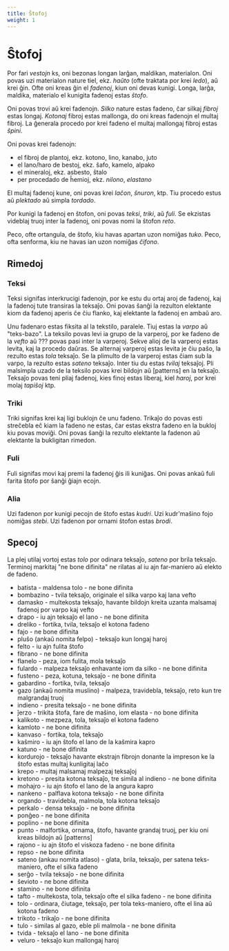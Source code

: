```yaml
---
title: Ŝtofoj
weight: 1
---
```


# Ŝtofoj

Por fari *vestojn* ks, oni bezonas longan larĝan, maldikan, materialon. Oni povas uzi materialon nature tiel, ekz. *haŭto* (ofte traktata por krei *ledo*), aŭ krei ĝin. Ofte oni kreas ĝin el *fadenoj*, kiun oni devas kunigi. Longa, larĝa, maldika, materialo el kunigita fadenoj estas *ŝtofo*.

Oni povas trovi aŭ krei fadenojn. *Silko* nature estas fadeno, ĉar silkaj *fibroj* estas longaj. *Kotonaj* fibroj estas mallonga, do oni kreas fadenojn el multaj fibroj. La ĝenerala procedo por krei fadeno el multaj mallongaj fibroj estas *ŝpini*.

Oni povas krei fadenojn:

* el fibroj de plantoj, ekz. kotono, lino, kanabo, juto
* el lano/haro de bestoj, ekz. ŝafo, kamelo, alpako
* el mineraloj, ekz. asbesto, ŝtalo
* per procedado de ĥemioj, ekz. *nilono*, *elastano*

El multaj fadenoj kune, oni povas krei *laĉon*, *ŝnuron*, ktp. Tiu procedo estus aŭ *plektado* aŭ simpla *tordado*.

Por kunigi la fadenoj en ŝtofon, oni povas *teksi*, *triki*, aŭ *fuli*. Se ekzistas videblaj truoj inter la fadenoj, oni povas nomi la ŝtofon *reto*.

Peco, ofte ortangula, de ŝtofo, kiu havas apartan uzon nomiĝas *tuko*. Peco, ofta senforma, kiu ne havas ian uzon nomiĝas *ĉifono*.

## Rimedoj

### Teksi

Teksi signifas interkrucigi fadenojn, por ke estu du ortaj aroj de fadenoj, kaj la fadenoj tute transiras la teksaĵo. Oni povas ŝanĝi la rezulton elektante kiom da fadenoj aperis ĉe ĉiu flanko, kaj elektante la fadenoj en ambaŭ aro.

Unu fadenaro estas fiksita al la tekstilo, paralele. Tiuj estas la *varpo* aŭ "teks-bazo". La teksilo povas levi ia grupo de la varperoj, por ke fadeno de la *vefto* aŭ ??? povas pasi inter la varperoj. Sekve alioj de la varperoj estas levita, kaj la procedo daŭras. Se alternaj varperoj estas levita je ĉiu paŝo, la rezulto estas *tola* teksaĵo. Se la plimulto de la varperoj estas ĉiam sub la varpo, la rezulto estas *sateno* teksaĵo. Inter tiu du estas *tvilaj* teksaĵoj. Pli malsimpla uzado de la teksilo povas krei bildojn aŭ [patterns] en la teksaĵo. Teksaĵo povas teni pliaj fadenoj, kies finoj estas liberaj, kiel *haroj*, por krei molaj *tapiŝoj* ktp.

### Triki

Triki signifas krei kaj ligi buklojn ĉe unu fadeno. Trikaĵo do povas esti streĉebla eĉ kiam la fadeno ne estas, ĉar estas ekstra fadeno en la bukloj kiu povas moviĝi. Oni povas ŝanĝi la rezulto elektante la fadenon aŭ elektante la bukligitan rimedon.

### Fuli

Fuli signifas movi kaj premi la fadenoj ĝis ili kuniĝas. Oni povas ankaŭ fuli farita ŝtofo por ŝanĝi ĝiajn ecojn.

### Alia

Uzi fadenon por kunigi pecojn de ŝtofo estas *kudri*. Uzi kudr'maŝino fojo nomiĝas *stebi*. Uzi fadenon por ornami ŝtofon estas *brodi*.

## Specoj

La plej utilaj vortoj estas *tolo* por odinara teksaĵo, *sateno* por brila teksaĵo. Terminoj markitaj "ne bone difinita" ne rilatas al iu ajn far-maniero aŭ elekto de fadeno.

* batista - maldensa tolo - ne bone difinita
* bombazino - tvila teksaĵo, originale el silka varpo kaj lana vefto
* damasko - multekosta teksaĵo, havante bildojn kreita uzanta malsamaj fadenoj por varpo kaj vefto
* drapo - iu ajn teksaĵo el lano - ne bone difinita
* dreliko - fortika, tvila, teksaĵo el kotona fadeno
* fajo - ne bone difinita
* pluŝo (ankaŭ nomita felpo) - teksaĵo kun longaj haroj
* felto - iu ajn fulita ŝtofo
* fibrano - ne bone difinita
* flanelo - peza, iom fulita, mola teksaĵo
* fulardo - malpeza teksaĵo enhavante iom da silko - ne bone difinita
* fusteno - peza, kotuna, teksaĵo - ne bone difinita
* gabardino - fortika, tvila, teksaĵo
* gazo (ankaŭ nomita muslino) - malpeza, travidebla, teksaĵo, reto kun tre malgrandaj truoj
* indieno - presita teksaĵo - ne bone difinita
* ĵerzo - trikita ŝtofa, fare de maŝino, iom elasta - no bone difinita
* kalikoto - mezpeza, tola, teksaĵo el kotona fadeno
* kamloto - ne bone difinita
* kanvaso - fortika, tola, teksaĵo
* kaŝmiro - iu ajn ŝtofo el lano de la kaŝmira kapro
* katuno - ne bone difinita
* kordurojo - teksaĵo havante ekstrajn fibrojn donante la impreson ke la ŝtofo estas multaj kunligitaj laĉo
* krepo - multaj malsamaj malpezaj teksaĵoj
* kretono - presita kotona teksaĵo, tre simila al indieno - ne bone difinita
* mohajro - iu ajn ŝtofo el lano de la angura kapro
* nankeno - palflava kotona teksaĵo - ne bone difinita
* orgando - travidebla, malmola, tola kotona teksaĵo
* perkalo - densa teksaĵo - ne bone difinita
* ponĝeo - ne bone difinita
* poplino - ne bone difinita
* punto - malfortika, ornama, ŝtofo, havante grandaj truoj, per kiu oni kreas bildojn aŭ [patterns]
* rajono - iu ajn ŝtofo el viskoza fadeno - ne bone difinita
* repso - ne bone difinita
* sateno (ankau nomita atlaso) - glata, brila, teksaĵo, per satena teks-maniero, ofte el silka fadeno
* serĝo - tvila teksaĵo - ne bone difinita
* ŝevioto - ne bone difinita
* stamino - ne bone difinita
* tafto - multekosta, tola, teksaĵo ofte el silka fadeno - ne bone difinita
* tolo - ordinara, ĉiutage, teksaĵo, per tola teks-maniero, ofte el lina aŭ kotona fadeno
* trikoto - trikaĵo - ne bone difinita
* tulo - similas al gazo, eble pli malmola - ne bone difinita
* tvida - teksaĵo el lano - ne bone difinita
* veluro - teksaĵo kun mallongaj haroj
